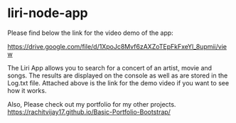 # liri-node-app

Please find below the link for the video demo of the app:

https://drive.google.com/file/d/1XpoJc8Mvf6zAXZoTEpFkFxeYl_8upmii/view

The Liri App allows you to search for a concert of an artist, movie and songs.
The results are displayed on the console as well as are stored in the Log.txt file.
Attached above is the link for the demo video if you want to see how it works.

Also, Please check out my portfolio for my other projects.
https://rachitvijay17.github.io/Basic-Portfolio-Bootstrap/

